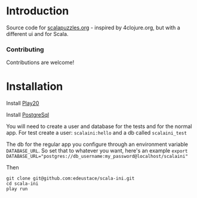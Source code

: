 # Introduction


Source code for [scalapuzzles.org](http://scalapuzzles.org) - inspired by 4clojure.org, but with a different ui and for Scala.

### Contributing
Contributions are welcome!


# Installation

Install [Play20](https://github.com/playframework/Play20)

Install [PostgreSql](http://www.postgresql.org/)

You will need to create a user and database for the tests and for the normal app. For test create a user: ````scalaini:hello```` and a 
db called ````scalaini_test````


The db for the regular app you configure through an environment variable ````DATABASE_URL````. 
So set that to whatever you want, here's an example ````export DATABASE_URL="postgres://db_username:my_password@localhost/scalaini"````

Then

    git clone git@github.com:edeustace/scala-ini.git
    cd scala-ini
    play run






